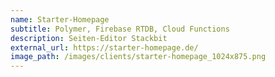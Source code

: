 ```yaml
---
name: Starter-Homepage
subtitle: Polymer, Firebase RTDB, Cloud Functions
description: Seiten-Editor Stackbit
external_url: https://starter-homepage.de/
image_path: /images/clients/starter-homepage_1024x875.png
---
```

